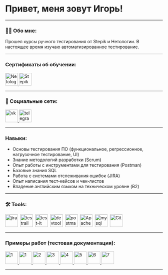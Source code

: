 # Привет, меня зовут Игорь!

---

### 👨‍💻 Обо мне:

Прошел курсы ручного тестирования от Stepik и Нетологии.
В настоящее время изучаю автоматизированное тестирование.

---

### Сертификаты об обучении:

  <div id="badges">
    <a href="https://drive.google.com/file/d/1oaWsUh7zJKjljUtjqmDza4LzBhkvq6sa/view?usp=sharing" target="_blank">
      <img src="https://encrypted-tbn0.gstatic.com/images?q=tbn:ANd9GcQ0-BIX6kxw0EkF6rMEqMxmctY47w7U6L4VRQ&s" width="40" height="40" title="Нетология" alt="Netology" />
    </a>
    <a href="https://drive.google.com/file/d/1lUNRXIEyyW4KSSDqSKuK-W1UHLhfhQ-1/view?usp=sharing" target="_blank">
      <img src="https://w7.pngwing.com/pngs/305/59/png-transparent-stepik-org-android-mobile-phones-creative-tools-text-trademark-logo-thumbnail.png" width="40" height="40" title="Stepik" alt="Stepik" />
    </a>
  </div>

---
### 🤝 Социальные сети:

  <div id="badges">
    <a href="https://vk.com/igor_davydov" target="_blank">
      <img src="https://upload.wikimedia.org/wikipedia/commons/2/21/VK.com-logo.svg" width="40" height="40" alt="vk" />
    </a>
    <a href="https://t.me/igordavydov123" target="_blank">
      <img src="https://cdn-icons-png.flaticon.com/512/2111/2111646.png" width="40" height="40" alt="telegram" />
    </a>
  </div>

---

### Навыки:

- Основы тестирования ПО (функциональное, регрессионное, нагрузочное тестирование, UI)
- Знание методологий разработки (Scrum)
- Опыт работы с инструментами для тестирования (Postman)
- Базовые знания SQL
- Работа с системами отслеживания ошибок (JIRA)
- Опыт написания тест-кейсов и чек-листов
- Владение английским языком на техническом уровне (B2)

---

### 🛠 Tools:

<div>
    <img src="https://cdn.jsdelivr.net/gh/devicons/devicon/icons/jira/jira-original.svg" title="jira" alt="jira" width="40" height="40"/>&nbsp
  <img src="https://codahosted.io/packs/21236/unversioned/assets/LOGO/ba1091c59bab89cd2fd0f289622731fe16113d7b00905abe64759c313a4b73b76c1b0426076ed76cb74752234c734131df46992d5b8b48fc13e264240e4f7119f736cfeb64df36ded54b5cbf6198b9cadedf18dd0cac5c7dbcd16e6336c29363cd1292ba" title="testrail" alt="testrail" width="40" height="40"/>&nbsp
  <img src="https://docs.testit.software/images/testit_logo_icon_blue.png" title="test-it" alt="test-it" width="40" height="40"/>&nbsp
  <img src="https://d33wubrfki0l68.cloudfront.net/38b5c953a4667366685d55db55d057c86db1fc54/a0fdc/static/acae6b24d940347661ca901ea07f47c1/chrome-dev-logo-icon.png" title="devtools" alt="devtools" width="40" height="40"/>&nbsp
  <img src="https://cdn.worldvectorlogo.com/logos/postman.svg" title="postman" alt="postman" width="40" height="40"/>&nbsp
  <img src="https://jmeter.apache.org/images/jmeter_square.svg" title="Apache Jmeter" alt="Apache Jmeter" width="40" height="40"/>&nbsp
  <img src="https://cdn.jsdelivr.net/gh/devicons/devicon/icons/mysql/mysql-original.svg" title="mysql" alt="mysql" width="40" height="40"/>&nbsp
  <img src="https://www.flaticon.com/ru/free-icon/git_4494740" title="Git" alt="Git" width="40" height="40"/>&nbsp
</div>

---

### Примеры работ (тестовая документация):

  <div id="badges">
    <a href="https://docs.google.com/spreadsheets/d/1hbqhZmemlDsAdXOQ0kVKpgCTkGTbhtRiKmGH6BDX-jg/edit?usp=sharing" target="_blank">
      <img src="https://img.icons8.com/?size=512&id=13654&format=png" width="40" height="40" title="Тест-кейс" alt="1" />
    </a>
   <a href="https://docs.google.com/spreadsheets/d/1Ls8d24tRaRvfL7Jia9b6oXFFeqoHa5EPpc5QEnR0nLU/edit?usp=sharing" target="_blank">
      <img src="https://img.icons8.com/?size=512&id=13654&format=png" width="40" height="40" title="Баг-репорты" alt="1" />
    </a>
        <a href="https://docs.google.com/spreadsheets/d/1Od8b6T4ZUAQ3oy6njfINTNNqINe038Km6dddjgqqVnw/edit?usp=sharing" target="_blank">
      <img src="https://img.icons8.com/?size=512&id=13654&format=png" width="40" height="40" title="Баг-репорт" alt="2" />
    </a>
     <a href="https://igordavydov.atlassian.net/browse/NET-1" target="_blank">
      <img src="https://cdn.jsdelivr.net/gh/devicons/devicon/icons/jira/jira-original.svg" width="40" height="40" title="Баг-репорт" alt="3" />
    </a>
     <a href="https://igordavydov.atlassian.net/browse/NET-2" target="_blank">
      <img src="https://cdn.jsdelivr.net/gh/devicons/devicon/icons/jira/jira-original.svg" width="40" height="40" title="Баг-репорт" alt="4" />
    </a>
     <a href="https://igordavydov.atlassian.net/browse/NET-3" target="_blank">
      <img src="https://cdn.jsdelivr.net/gh/devicons/devicon/icons/jira/jira-original.svg" width="40" height="40" title="Баг-репорт" alt="5" />
    </a>
     <a href="https://igordavydov.testrail.io/index.php?/cases/view/1&group_by=cases:section_id&group_order=asc&display_deleted_cases=0&group_id=1" target="_blank">
      <img src="https://codahosted.io/packs/21236/unversioned/assets/LOGO/ba1091c59bab89cd2fd0f289622731fe16113d7b00905abe64759c313a4b73b76c1b0426076ed76cb74752234c734131df46992d5b8b48fc13e264240e4f7119f736cfeb64df36ded54b5cbf6198b9cadedf18dd0cac5c7dbcd16e6336c29363cd1292ba" width="40" height="40" title="Тест-кейс" alt="6" />
    </a>
     <a href="https://team-2kti.testit.software/projects/1/tests/42" target="_blank">
      <img src="https://docs.testit.software/images/testit_logo_icon_blue.png" width="40" height="40" title="Тест-кейс" alt="7" />
    </a>
  </div>

---
